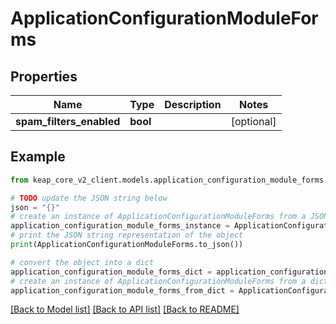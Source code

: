 # ApplicationConfigurationModuleForms


## Properties

Name | Type | Description | Notes
------------ | ------------- | ------------- | -------------
**spam_filters_enabled** | **bool** |  | [optional] 

## Example

```python
from keap_core_v2_client.models.application_configuration_module_forms import ApplicationConfigurationModuleForms

# TODO update the JSON string below
json = "{}"
# create an instance of ApplicationConfigurationModuleForms from a JSON string
application_configuration_module_forms_instance = ApplicationConfigurationModuleForms.from_json(json)
# print the JSON string representation of the object
print(ApplicationConfigurationModuleForms.to_json())

# convert the object into a dict
application_configuration_module_forms_dict = application_configuration_module_forms_instance.to_dict()
# create an instance of ApplicationConfigurationModuleForms from a dict
application_configuration_module_forms_from_dict = ApplicationConfigurationModuleForms.from_dict(application_configuration_module_forms_dict)
```
[[Back to Model list]](../README.md#documentation-for-models) [[Back to API list]](../README.md#documentation-for-api-endpoints) [[Back to README]](../README.md)



